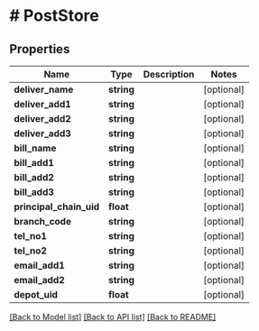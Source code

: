 # # PostStore

## Properties

Name | Type | Description | Notes
------------ | ------------- | ------------- | -------------
**deliver_name** | **string** |  | [optional]
**deliver_add1** | **string** |  | [optional]
**deliver_add2** | **string** |  | [optional]
**deliver_add3** | **string** |  | [optional]
**bill_name** | **string** |  | [optional]
**bill_add1** | **string** |  | [optional]
**bill_add2** | **string** |  | [optional]
**bill_add3** | **string** |  | [optional]
**principal_chain_uid** | **float** |  | [optional]
**branch_code** | **string** |  | [optional]
**tel_no1** | **string** |  | [optional]
**tel_no2** | **string** |  | [optional]
**email_add1** | **string** |  | [optional]
**email_add2** | **string** |  | [optional]
**depot_uid** | **float** |  | [optional]

[[Back to Model list]](../../README.md#models) [[Back to API list]](../../README.md#endpoints) [[Back to README]](../../README.md)
